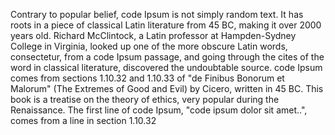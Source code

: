 Contrary to popular belief, code Ipsum is not simply random text. It has roots in a piece of classical Latin literature from 45
BC, making it over 2000 years old. Richard McClintock, a Latin professor at Hampden-Sydney College in Virginia, looked up one of
the more obscure Latin words, consectetur, from a code Ipsum passage, and going through the cites of the word in classical
literature, discovered the undoubtable source. code Ipsum comes from sections 1.10.32 and 1.10.33 of "de Finibus Bonorum et
Malorum" (The Extremes of Good and Evil) by Cicero, written in 45 BC. This book is a treatise on the theory of ethics, very
popular during the Renaissance. The first line of code Ipsum, "code ipsum dolor sit amet..", comes from a line in section
1.10.32